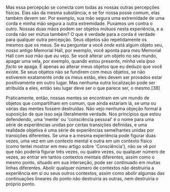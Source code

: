 Mas essa percepção se conecta com todas as nossas outras percepções físicas. Elas são da mesma substância; e se for nossa posse comum, elas também devem ser. Por exemplo, sua mão segura uma extremidade de uma corda e minha mão segura a outra extremidade. Puxamos um contra o outro. Nossas duas mãos podem ser objetos mútuos nesta experiência, e a corda não ser mútua também? O que é verdade para a corda é verdade para qualquer outra percepção. Seus objetos são repetidamente os mesmos que os meus. Se eu perguntar a você _onde_ está algum objeto seu, nosso antigo Memorial Hall, por exemplo, você aponta para _meu_ Memorial Hall com _sua_ mão que _eu_ vejo. Se você alterar um objeto no seu mundo, apagar uma vela, por exemplo, quando estou presente, _minha_ vela _ipso facto_ se apaga. É apenas ao alterar meus objetos que eu deduzo que você existe. Se seus objetos não se fundirem com meus objetos, se não estiverem exatamente onde os meus estão, eles devem ser provados estar positivamente em outro lugar. Mas nenhuma outra localização pode ser atribuída a eles, então seu lugar deve ser o que parece ser, o mesmo.[38]

Praticamente, então, nossas mentes se encontram em um mundo de objetos que compartilham em comum, que ainda estariam lá, se uma ou várias das mentes fossem destruídas. Não vejo nenhuma objeção formal à suposição de que isso seja literalmente verdade. Nos princípios que estou defendendo, uma 'mente' ou 'consciência pessoal' é o nome para uma série de experiências unidas por certas transições definidas, e uma realidade objetiva é uma série de experiências semelhantes unidas por transições diferentes. Se uma e a mesma experiência pode figurar duas vezes, uma vez em um contexto mental e outra em um contexto físico (como tentei mostrar em meu artigo sobre 'Consciência'), não se vê por que não poderia figurar três vezes, ou quatro vezes, ou qualquer número de vezes, ao entrar em tantos contextos mentais diferentes, assim como o mesmo ponto, situado em sua interseção, pode ser continuado em muitas linhas diferentes. Abolir qualquer número de contextos não destruiria a experiência em si ou seus outros contextos, assim como abolir algumas das continuações lineares do ponto não destruiria as outras, nem destruiria o próprio ponto.